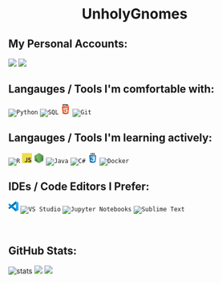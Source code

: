 <!-- This is commented out. -->
<h1 align="center">UnholyGnomes</h1>

## My Personal Accounts:
<p align="left">
<a href="https://discord.com/users/158847100786835456" target"blank_"><img src="https://img.shields.io/badge/discord%20-7289DA.svg?&style=for-the-badge&logo=discord&logoColor=white"></a>
</a>
<a href="https://instagram.com/unholygnomes" target"blank_"><img src="https://img.shields.io/badge/INSTAGRAM%20-DC3175.svg?&style=for-the-badge&logo=instagram&logoColor=white"></a>
</p>

## Langauges / Tools I'm comfortable with:
<code><img height="20" alt="Python" src="https://user-images.githubusercontent.com/88017200/153724650-9cac5de5-2bb8-4469-bf56-50f25bdc6a6b.png"></code>
<code><img height="20" alt="SQL" src="https://user-images.githubusercontent.com/88017200/153725205-5fb990ae-14b4-423f-bd90-135218cd6487.png"></code>
<code><img height="20" alt="HTML5" src="https://raw.githubusercontent.com/github/explore/80688e429a7d4ef2fca1e82350fe8e3517d3494d/topics/html/html.png"></code>
<code><img height="20" alt="Git" src="https://user-images.githubusercontent.com/88017200/153730026-076a178d-5d14-4467-90a4-4220dc592f05.png"></code>


## Langauges / Tools I'm learning actively:
<code><img height="20" alt="R" src="https://user-images.githubusercontent.com/88017200/153733768-75bacd12-3478-4014-9ab8-efb34dd1e853.png"></code>
<code><img height="20" alt="JS" src="https://raw.githubusercontent.com/github/explore/80688e429a7d4ef2fca1e82350fe8e3517d3494d/topics/javascript/javascript.png"></code>
<code><img height="20" alt="NodeJS" src="https://raw.githubusercontent.com/github/explore/80688e429a7d4ef2fca1e82350fe8e3517d3494d/topics/nodejs/nodejs.png"></code>
<code><img height="20" alt="Java" src="https://user-images.githubusercontent.com/88017200/153724621-4665e451-1dbb-4b5b-950b-e46d055dd5f7.jpg"></code>
<code><img height="20" alt="C#" src="https://user-images.githubusercontent.com/88017200/153725179-8d3c887d-c005-4c5e-8bd9-b1d653f0e5e7.png"></code>
<code><img height="20" alt="CSS" src="https://raw.githubusercontent.com/github/explore/80688e429a7d4ef2fca1e82350fe8e3517d3494d/topics/css/css.png"></code>
<code><img height="20" alt="Docker" src="https://user-images.githubusercontent.com/88017200/153732664-14e90e82-6811-41bb-9545-851d109555fc.png"></code>

## IDEs / Code Editors I Prefer:
<code><img height="20" alt="VS Code" src="https://raw.githubusercontent.com/github/explore/80688e429a7d4ef2fca1e82350fe8e3517d3494d/topics/visual-studio-code/visual-studio-code.png"></code>
<code><img height="20" alt="VS Studio" src="https://user-images.githubusercontent.com/88017200/153733821-ccce818f-2258-4bd5-bfc5-4fdfed5e71c9.png"></code>
<code><img height="20" alt="Jupyter Notebooks" src="https://user-images.githubusercontent.com/88017200/153725858-04338fb8-87a1-40ef-af5b-0f4223ffe593.png"></code>
<code><img height="20" alt="Sublime Text" src="https://user-images.githubusercontent.com/88017200/153727025-ddd0f4af-0376-4aec-b94f-4896b646ed7d.png"></code>

</br>

## GitHub Stats:
<p align="left">
   <img src="https://github-readme-stats.vercel.app/api?username=unholygnomes&count_private=true&show_icons=true&theme=dark&hide_border=true" width="%100" height="150px" alt="stats" />
   <img src="https://github-readme-stats.vercel.app/api/top-langs/?username=unholygnomes&layout=compact&theme=dark&hide_border=true" />
   <img src="https://komarev.com/ghpvc/?username=unholygnomes&color=dc143c"/>
